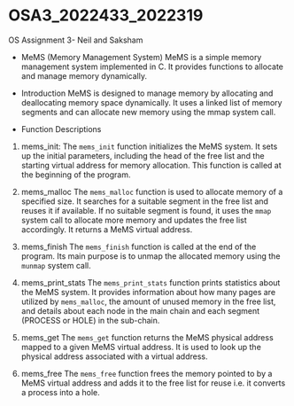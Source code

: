# OSA3_2022433_2022319
OS Assignment 3- Neil and Saksham

- MeMS (Memory Management System)
MeMS is a simple memory management system implemented in C. It provides functions to allocate and manage memory dynamically. 

- Introduction
MeMS is designed to manage memory by allocating and deallocating memory space dynamically. It uses a linked list 
of memory segments and can allocate new memory using the mmap system call.

- Function Descriptions
1. mems_init:
The `mems_init` function initializes the MeMS system. It sets up the initial parameters, including the head of the 
free list and the starting virtual address for memory allocation. This function is called at the beginning 
of the program.

2. mems_malloc
The `mems_malloc` function is used to allocate memory of a specified size. It searches for a suitable segment 
in the free list and reuses it if available. If no suitable segment is found, it uses the `mmap` system call to 
allocate more memory and updates the free list accordingly. It returns a MeMS virtual address.

3. mems_finish
The `mems_finish` function is called at the end of the program. Its main purpose is to unmap the allocated
memory using the `munmap` system call.

4. mems_print_stats
The `mems_print_stats` function prints statistics about the MeMS system. It provides information about how many 
pages are utilized by `mems_malloc`, the amount of unused memory in the free list, and details about each node in 
the main chain and each segment (PROCESS or HOLE) in the sub-chain.

5. mems_get
The `mems_get` function returns the MeMS physical address mapped to a given MeMS virtual address. It is used to look 
up the physical address associated with a virtual address.

6. mems_free
The `mems_free` function frees the memory pointed to by a MeMS virtual address and adds it to the free list for
reuse i.e. it converts a process into a hole. 
